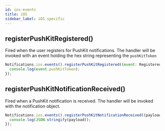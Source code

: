 ```yaml
---
id: ios-events
title: iOS
sidebar_label: iOS specific
---
```


## registerPushKitRegistered()
Fired when the user registers for PushKit notifications. The handler will be invoked with an event holding the hex string representing the `pushKitToken`

```js
Notifications.ios.events().registerPushKitRegistered((event: RegisteredPushKit) => {
  console.log(event.pushKitToken);
});
```

## registerPushKitNotificationReceived()
Fired when a PushKit notification is received. The handler will be invoked with the notification object.

```js
Notifications.ios.events().registerPushKitNotificationReceived((payload: object) => {
  console.log(JSON.stringify(payload));
});
```

